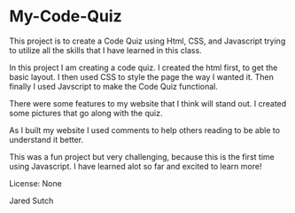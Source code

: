 # My-Code-Quiz

This project is to create a Code Quiz using Html, CSS, and Javascript trying to utilize all the skills that I have learned in this class.

In this project I am creating a code quiz. I created the html first, to get the basic layout. I then used CSS to style the page the way I wanted it. Then finally I used Javscript to make the Code Quiz functional.

There were some features to my website that I think will stand out. I created some pictures that go along with the quiz.

As I built my website I used comments to help others reading to be able to understand it better.

This was a fun project but very challenging, because this is the first time using Javascript. I have learned alot so far and excited to learn more!

License: None

Jared Sutch
